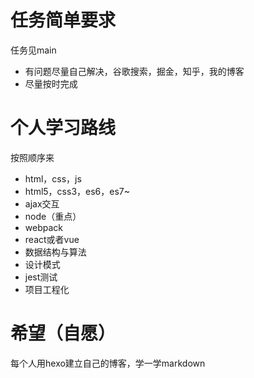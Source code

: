 # 任务简单要求
任务见main
+ 有问题尽量自己解决，谷歌搜索，掘金，知乎，我的博客
+ 尽量按时完成

# 个人学习路线
按照顺序来
+ html，css，js
+ html5，css3，es6，es7~
+ ajax交互
+ node（重点）
+ webpack
+ react或者vue
+ 数据结构与算法
+ 设计模式
+ jest测试
+ 项目工程化

# 希望（自愿）
每个人用hexo建立自己的博客，学一学markdown
